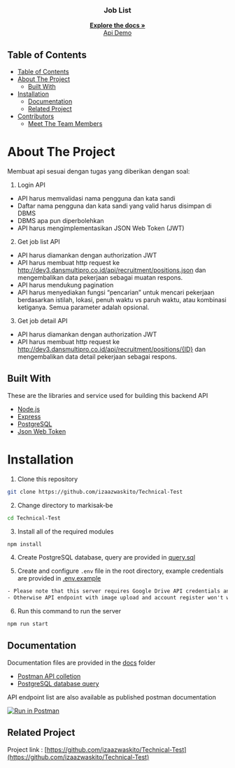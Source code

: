 <br />
<p align="center">
  <h3 align="center">Job List</h3>
  <p align="center">
    <a href="https://github.com/izaazwaskito/Technical-Test"><strong>Explore the docs »</strong></a>
    <br />
    <a href="https://blanja-be-alpha.vercel.app/">Api Demo</a>
  </p>
</p>

## Table of Contents

- [Table of Contents](#table-of-contents)
- [About The Project](#about-the-project)
  - [Built With](#built-with)
- [Installation](#installation)
  - [Documentation](#documentation)
  - [Related Project](#related-project)
- [Contributors](#contributors)
  - [Meet The Team Members](#meet-the-team-members)

# About The Project

Membuat api sesuai dengan tugas yang diberikan dengan soal:

1. Login API

- API harus memvalidasi nama pengguna dan kata sandi
- Daftar nama pengguna dan kata sandi yang valid harus disimpan di DBMS
- DBMS apa pun diperbolehkan
- API harus mengimplementasikan JSON Web Token (JWT)

2. Get job list API

- API harus diamankan dengan authorization JWT
- API harus membuat http request ke http://dev3.dansmultipro.co.id/api/recruitment/positions.json dan mengembalikan data pekerjaan sebagai muatan respons.
- API harus mendukung pagination
- API harus menyediakan fungsi “pencarian” untuk mencari pekerjaan berdasarkan istilah, lokasi, penuh waktu vs paruh waktu, atau kombinasi ketiganya. Semua parameter adalah opsional.

3. Get job detail API

- API harus diamankan dengan authorization JWT
- API harus membuat http request ke http://dev3.dansmultipro.co.id/api/recruitment/positions/{ID} dan mengembalikan data detail pekerjaan sebagai respons.

## Built With

These are the libraries and service used for building this backend API

- [Node.js](https://nodejs.org)
- [Express](https://expressjs.com)
- [PostgreSQL](https://www.postgresql.org)
- [Json Web Token](https://jwt.io)

# Installation

1. Clone this repository

```sh
git clone https://github.com/izaazwaskito/Technical-Test
```

2. Change directory to markisak-be

```sh
cd Technical-Test
```

3. Install all of the required modules

```sh
npm install
```

4. Create PostgreSQL database, query are provided in [query.sql](./query.sql)

5. Create and configure `.env` file in the root directory, example credentials are provided in [.env.example](./.env.example)

```txt
- Please note that this server requires Google Drive API credentials and Gmail service account
- Otherwise API endpoint with image upload and account register won't work properly
```

6. Run this command to run the server

```sh
npm run start
```

## Documentation

Documentation files are provided in the [docs](./docs) folder

- [Postman API colletion]()
- [PostgreSQL database query](./query.sql)

API endpoint list are also available as published postman documentation

[![Run in Postman](https://run.pstmn.io/button.svg)](https://documenter.getpostman.com/view/27925249/2s9YCBuprb)

## Related Project

Project link : [https://github.com/izaazwaskito/Technical-Test](https://github.com/izaazwaskito/Technical-Test)
